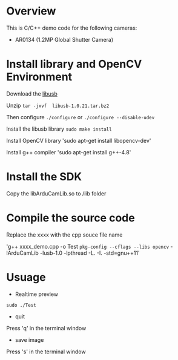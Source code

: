 # Overview

This is C/C++ demo code for the following cameras:


- AR0134 (1.2MP Global Shutter Camera)


# Install library and OpenCV Environment

Download the [libusb](https://sourceforge.net/projects/libusb/files/libusb-1.0/) 

Unzip `tar -jxvf  libusb-1.0.21.tar.bz2`

Then configure `./configure` or `./configure --disable-udev`

Install the libusb library `sudo make install` 

Install OpenCV library 'sudo apt-get install libopencv-dev'

Install g++ compiler 'sudo apt-get install g++-4.8'

# Install the SDK
Copy the libArduCamLib.so to /lib folder 

# Compile the source code
Replace the xxxx with the cpp souce file name

'g++ xxxx_demo.cpp -o Test `pkg-config --cflags --libs opencv` -lArduCamLib -lusb-1.0  -lpthread -L. -I. -std=gnu++11'


# Usuage

- Realtime preview

``` sudo ./Test ```

- quit

Press 'q' in the terminal window

- save image

Press 's' in the terminal window


